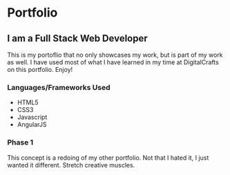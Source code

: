 <h1>Portfolio</h1>

<h2>I am a Full Stack Web Developer</h2>

<p>This is my portoflio that no only showcases my work, but is part of my work as well. I have used most of what I have learned in my time at DigitalCrafts on this portfolio. Enjoy!</p>

<h3>Languages/Frameworks Used</h3>
<ul>
	<li>HTML5</li>
	<li>CSS3</li>
	<li>Javascript</li>
	<li>AngularJS</li>
</ul>

<h3>Phase 1</h3>
<p>This concept is a redoing of my other portfolio. Not that I hated it, I just wanted it different. Stretch creative muscles.</p>